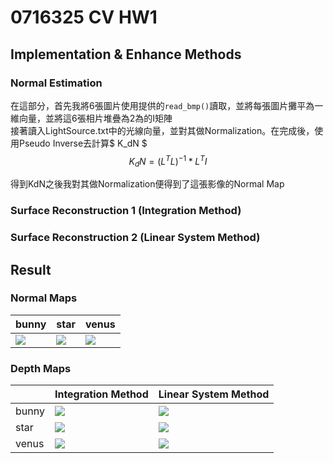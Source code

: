 # 0716325 CV HW1

## Implementation & Enhance Methods

### Normal Estimation
在這部分，首先我將6張圖片使用提供的`read_bmp()`讀取，並將每張圖片攤平為一維向量，並將這6張相片堆疊為2為的I矩陣  
接著讀入LightSource.txt中的光線向量，並對其做Normalization。在完成後，使用Pseudo Inverse去計算$ K_dN $  
$$ K_dN = (L^TL)^{-1} * L^TI $$

得到KdN之後我對其做Normalization便得到了這張影像的Normal Map


### Surface Reconstruction 1 (Integration Method)


### Surface Reconstruction 2 (Linear System Method)


## Result

### Normal Maps

| bunny                                | star                                 | venus                                |
| ------------------------------------ | ------------------------------------ | ------------------------------------ |
| ![](https://i.imgur.com/zyzYAjn.png) | ![](https://i.imgur.com/BcKc0pf.png) | ![](https://i.imgur.com/vlXdHRe.png) |


### Depth Maps

|       | Integration Method                   | Linear System Method                 |
| ----- | ------------------------------------ | ------------------------------------ |
| bunny | ![](https://i.imgur.com/yxTuj4I.png) | ![](https://i.imgur.com/kREt6Ho.png) |
| star  | ![](https://i.imgur.com/VDny8dt.png) | ![](https://i.imgur.com/fGmCwW8.png) |
| venus | ![](https://i.imgur.com/ikLffW3.png) | ![](https://i.imgur.com/tBfMSuT.png) |

